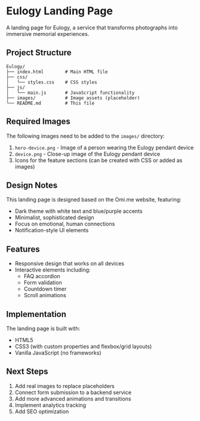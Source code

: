 # Eulogy Landing Page

A landing page for Eulogy, a service that transforms photographs into immersive memorial experiences.

## Project Structure

```
Eulogy/
├── index.html        # Main HTML file
├── css/
│   └── styles.css    # CSS styles
├── js/
│   └── main.js       # JavaScript functionality
├── images/           # Image assets (placeholder)
└── README.md         # This file
```

## Required Images

The following images need to be added to the `images/` directory:

1. `hero-device.png` - Image of a person wearing the Eulogy pendant device
2. `device.png` - Close-up image of the Eulogy pendant device
3. Icons for the feature sections (can be created with CSS or added as images)

## Design Notes

This landing page is designed based on the Omi.me website, featuring:

- Dark theme with white text and blue/purple accents
- Minimalist, sophisticated design
- Focus on emotional, human connections
- Notification-style UI elements

## Features

- Responsive design that works on all devices
- Interactive elements including:
  - FAQ accordion
  - Form validation
  - Countdown timer
  - Scroll animations

## Implementation

The landing page is built with:

- HTML5
- CSS3 (with custom properties and flexbox/grid layouts)
- Vanilla JavaScript (no frameworks)

## Next Steps

1. Add real images to replace placeholders
2. Connect form submission to a backend service
3. Add more advanced animations and transitions
4. Implement analytics tracking
5. Add SEO optimization
